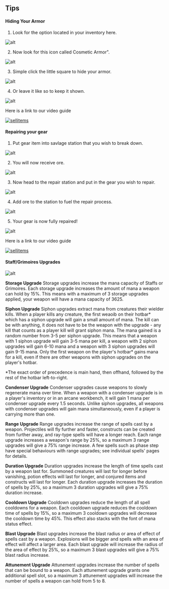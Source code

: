 Tips
---

<!-- tabs:start -->

#### **Hiding Your Armor**

1. Look for the option located in your inventory here.

![alt](/img/hidearmor/main_inventory.png)

2. Now look for this icon called Cosmetic Armor".

![alt](/img/hidearmor/armor_option.png)

3. Simple click the little square to hide your armor.

![alt](/img/hidearmor/armor_hidden.png)

4. Or leave it like so to keep it shown.

![alt](/img/hidearmor/armor_shown.png)

Here is a link to our video guide 

[![sellitems](http://img.youtube.com/vi/RO6oB8mjYB8/0.jpg)](https://www.youtube.com/watch?v=VLcyaHlFRAU "How to Hide Your Items")

#### **Repairing your gear**

1. Put gear item into savlage station that you wish to break down.

![alt](/img/repair/put_item_in_savlage.png)

2. You will now receive ore.

![alt](/img/repair/get_ore_from_savlage.png)

3. Now head to the repair station and put in the gear you wish to repair.

![alt](/img/repair/add_item_to_repair.png)

4. Add ore to the station to fuel the repair process.

![alt](/img/repair/add_ore_to_repair.png)

5. Your gear is now fully repaired!

![alt](/img/repair/item_fully_repaired.png)

Here is a link to our video guide 

[![sellitems](http://img.youtube.com/vi/RO6oB8mjYB8/0.jpg)](https://www.youtube.com/watch?v=A62Go-bPpXo "How to Repair Your Items")

#### **Staff/Grimoires Upgrades**

![alt](/img/upgrade.png)

**Storage Upgrade**
Storage upgrades increase the mana capacity of Staffs or Grimoires. Each storage upgrade increases the amount of mana a weapon can hold by 15%. This means with a maximum of 3 storage upgrades applied, your weapon will have a mana capacity of 3625.

**Siphon Upgrade**
Siphon upgrades extract mana from creatures their wielder kills. When a player kills any creature, the first weaoib on their hotbar* which has a siphon upgrade will gain a small amount of mana. The kill can be with anything, it does not have to be the weapon with the upgrade - any kill that counts as a player kill will grant siphon mana. The mana gained is a random number from 3-5 per siphon upgrade. This means that a weapon with 1 siphon upgrade will gain 3-5 mana per kill, a weapon with 2 siphon upgrades will gain 6-10 mana and a weapon with 3 siphon upgrades will gain 9-15 mana. Only the first weapon on the player's hotbar* gains mana for a kill, even if there are other weapons with siphon upgrades on the player's hotbar.

*The exact order of precedence is main hand, then offhand, followed by the rest of the hotbar left-to-right.

**Condenser Upgrade**
Condenser upgrades cause weapons to slowly regenerate mana over time. When a weapon with a condenser upgrade is in a player's inventory or in an arcane workbench, it will gain 1 mana per condenser upgrade every 1.5 seconds. Unlike siphon upgrades, all weapons with condenser upgrades will gain mana simultaneously, even if a player is carrying more than one.

**Range Upgrade**
Range upgrades increase the range of spells cast by a weapon. Projectiles will fly further and faster, constructs can be created from further away, and ray-type spells will have a longer reach. Each range upgrade increases a weapon's range by 25%, so a maximum 3 range upgrades will give a 75% range increase. A few spells such as phase step have special behaviours with range upgrades; see individual spells' pages for details.

**Duration Upgrade**
Duration upgrades increase the length of time spells cast by a weapon last for. Summoned creatures will last for longer before vanishing, potion effects will last for longer, and conjured items and constructs will last for longer. Each duration upgrade increases the duration of spells by 25%, so a maximum 3 duration upgrades will give a 75% duration increase.

**Cooldown Upgrade**
Cooldown upgrades reduce the length of all spell cooldowns for a weapon. Each cooldown upgrade reduces the cooldown time of spells by 15%, so a maximum 3 cooldown upgrades will decrease the cooldown time by 45%. This effect also stacks with the font of mana status effect.

**Blast Upgrade**
Blast upgrades increase the blast radius or area of effect of spells cast by a weapon. Explosions will be bigger and spells with an area of effect will affect a larger area. Each blast upgrade will increase the radius of the area of effect by 25%, so a maximum 3 blast upgrades will give a 75% blast radius increase.

**Attunement Upgrade**
Attunement upgrades increase the number of spells that can be bound to a weapon. Each attunement upgrade grants one additional spell slot, so a maximum 3 attunement upgrades will increase the number of spells a weapon can hold from 5 to 8.

<!-- tabs:end -->
